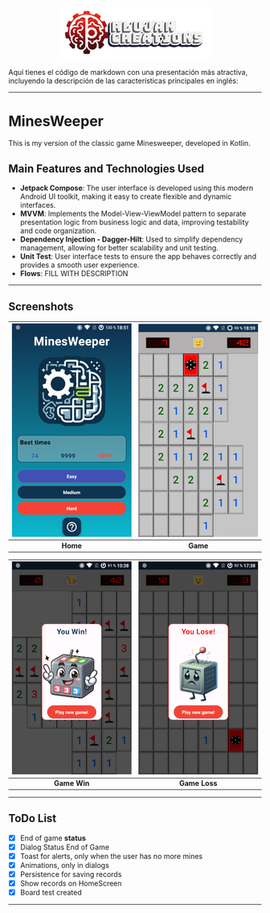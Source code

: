 <p align="center">
  <a href="https://rlujancreations.es/" target="blank"><img src="./githubimages/logo.png" width="300px" alt="RLujanCreations Logo" /></a>
</p>

Aquí tienes el código de markdown con una presentación más atractiva, incluyendo la descripción de las características principales en inglés:

---

# MinesWeeper
This is my version of the classic game Minesweeper, developed in Kotlin.

## Main Features and Technologies Used

- **Jetpack Compose**: The user interface is developed using this modern Android UI toolkit, making it easy to create flexible and dynamic interfaces.
- **MVVM**: Implements the Model-View-ViewModel pattern to separate presentation logic from business logic and data, improving testability and code organization.
- **Dependency Injection - Dagger-Hilt**: Used to simplify dependency management, allowing for better scalability and unit testing.
- **Unit Test**: User interface tests to ensure the app behaves correctly and provides a smooth user experience.
- **Flows**: FILL WITH DESCRIPTION

---

## Screenshots

| ![Home Screen](./githubimages/home.png) | ![Game Screen](./githubimages/game.png) |
|:---------------------------------------:|:--------------------------------------:|
|                 **Home**                |                **Game**                |

| ![Game Win Screen](./githubimages/wingame.png) | ![Game Loss Screen](./githubimages/losegame.png) |
|:----------------------------------------------:|:------------------------------------------------:|
|                 **Game Win**                   |                 **Game Loss**                    |

---

## ToDo List

- [X] End of game **status**
- [X] Dialog Status End of Game
- [X] Toast for alerts, only when the user has no more mines
- [X] Animations, only in dialogs
- [X] Persistence for saving records
- [X] Show records on HomeScreen
- [X] Board test created

---
